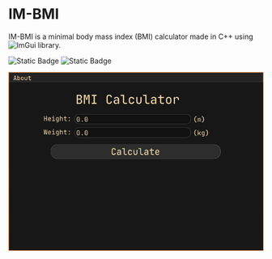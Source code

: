 # IM-BMI

IM-BMI is a minimal body mass index (BMI) calculator made in C++ using ![ImGui](https://github.com/ocornut/imgui) library.

![Static Badge](https://img.shields.io/badge/-ImGui-blue?style=for-the-badge) ![Static Badge](https://img.shields.io/badge/Language-C%2B%2B-brightgreen?style=for-the-badge)

![screenshot](./.github/Screenshot.jpeg)
